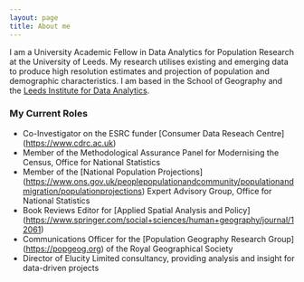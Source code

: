 ```yaml
---
layout: page
title: About me
---
```


I am a University Academic Fellow in Data Analytics for Population Research at the University of Leeds. My research utilises existing and emerging data to produce high resolution estimates and projection of population and demographic characteristics. I am based in the School of Geography and the [Leeds Institute for Data Analytics](https://lida.leeds.ac.uk/people/nik/). 



### My Current Roles

- Co-Investigator on the ESRC funder [Consumer Data Reseach Centre] (https://www.cdrc.ac.uk)
- Member of the Methodological Assurance Panel for Modernising the Census, Office for National Statistics
- Member of the [National Population Projections] (https://www.ons.gov.uk/peoplepopulationandcommunity/populationandmigration/populationprojections) Expert Advisory Group, Office for National Statistics
- Book Reviews Editor for [Applied Spatial Analysis and Policy] (https://www.springer.com/social+sciences/human+geography/journal/12061)
- Communications Officer for the [Population Geography Research Group] (https://popgeog.org) of the Royal Geographical Society
- Director of Elucity Limited consultancy, providing analysis and insight for data-driven projects
